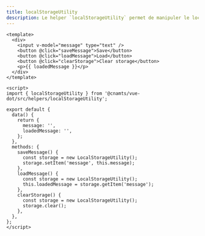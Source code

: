 ```yaml
---
title: localStorageUtility
description: Le helper `localStorageUtility` permet de manipuler le localStorage.
---
```


<doc-tabs>

<doc-tab-item label="Utilisation">

```vue
<template>
  <div>
    <input v-model="message" type="text" />
    <button @click="saveMessage">Save</button>
    <button @click="loadMessage">Load</button>
    <button @click="clearStorage">Clear storage</button>
    <p>{{ loadedMessage }}</p>
  </div>
</template>

<script>
import { localStorageUtility } from '@cnamts/vue-dot/src/helpers/localStorageUtility';

export default {
  data() {
    return {
      message: '',
      loadedMessage: '',
    };
  },
  methods: {
    saveMessage() {
      const storage = new LocalStorageUtility();
      storage.setItem('message', this.message);
    },
    loadMessage() {
      const storage = new LocalStorageUtility();
      this.loadedMessage = storage.getItem('message');
    },
    clearStorage() {
      const storage = new LocalStorageUtility();
      storage.clear();
    },
  },
};
</script>
```

</doc-tab-item>

<doc-tab-item label="API">
<doc-api name="helpers/local-storage-utility"></doc-api>
</doc-tab-item>

</doc-tabs>
